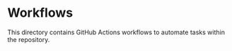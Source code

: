 # Workflows

This directory contains GitHub Actions workflows to automate tasks within the repository.